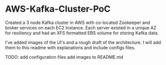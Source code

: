 # AWS-Kafka-Cluster-PoC
Created a 3 node Kafka cluster in AWS with co-located Zookeeper and broker services on each EC2 Instance. Each server existed in a unique AZ for resiliency and had an XFS formatted EBS volume for storing Kafka data. 

I've added images of the UI's and a rough draft of the architecture. I will add them to this readme with explanations and include configs files. 

TODO: 
add configuration files
add images to README.md
